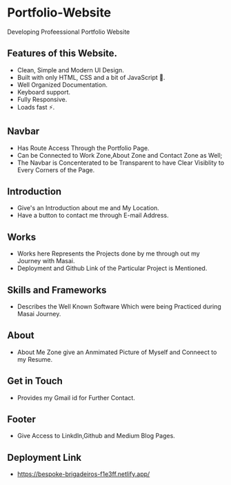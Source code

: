 # Portfolio-Website
 Developing Profeessional Portfolio Website


 ##  Features of this Website.
- Clean, Simple and Modern UI Design.
- Built with only HTML, CSS and a bit of JavaScript 🔨.
- Well Organized Documentation.
- Keyboard support.
- Fully Responsive.
- Loads fast ⚡.


## Navbar
- Has Route Access Through the Portfolio Page.
- Can be Connected to Work Zone,About Zone and Contact Zone as Well;
- The Navbar is Concenterated to be Transparent to have Clear Visiblity to Every Corners of the Page.


## Introduction
- Give's an Introduction about me and My Location.
- Have a button to contact me through E-mail Address.

## Works
- Works here Represents the Projects done by me through out my Journey with Masai.
- Deployment and Github Link of the Particular Project is Mentioned.

## Skills and Frameworks
- Describes the Well Known Software Which were being Practiced during Masai Journey.

## About
- About Me Zone give an Anmimated Picture of Myself and Conneect to my Resume.

## Get in Touch

- Provides my Gmail id for Further Contact.

## Footer
- Give Access to Linkdln,Github and Medium Blog Pages.

## Deployment Link
- https://bespoke-brigadeiros-f1e3ff.netlify.app/
